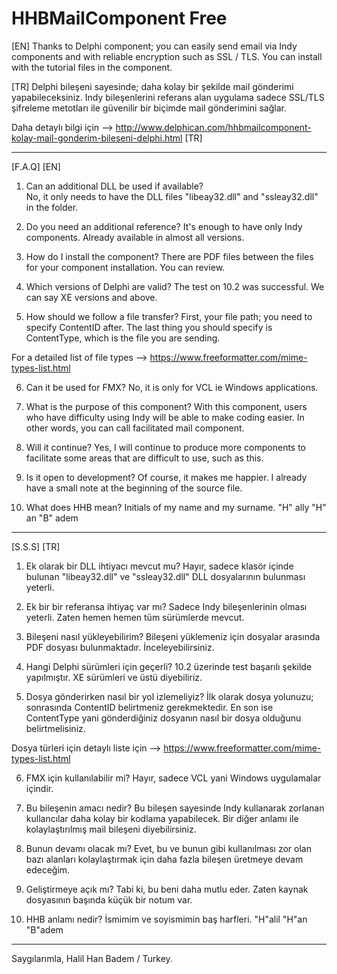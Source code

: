 # HHBMailComponent Free

[EN]
Thanks to Delphi component; you can easily send email via Indy components and with reliable encryption such as SSL / TLS. You can install with the tutorial files in the component.

[TR]
Delphi bileşeni sayesinde; daha kolay bir şekilde mail gönderimi yapabileceksiniz. Indy bileşenlerini referans alan uygulama sadece SSL/TLS şifreleme metotları ile güvenilir bir biçimde mail gönderimini sağlar.

Daha detaylı bilgi için --> http://www.delphican.com/hhbmailcomponent-kolay-mail-gonderim-bileseni-delphi.html [TR]

----------------------------------------------------------------------------------------------------------------------------------------

[F.A.Q] [EN]
1) Can an additional DLL be used if available?<br>
No, it only needs to have the DLL files "libeay32.dll" and "ssleay32.dll" in the folder.

2) Do you need an additional reference?
It's enough to have only Indy components. Already available in almost all versions.

3) How do I install the component?
There are PDF files between the files for your component installation. You can review.

4) Which versions of Delphi are valid?
The test on 10.2 was successful. We can say XE versions and above.

5) How should we follow a file transfer?
First, your file path; you need to specify ContentID after. The last thing you should specify is ContentType, which is the file you are sending.

For a detailed list of file types --> https://www.freeformatter.com/mime-types-list.html

6) Can it be used for FMX?
No, it is only for VCL ie Windows applications.

7) What is the purpose of this component?
With this component, users who have difficulty using Indy will be able to make coding easier. In other words, you can call facilitated mail component.

8) Will it continue?
Yes, I will continue to produce more components to facilitate some areas that are difficult to use, such as this.

9) Is it open to development?
Of course, it makes me happier. I already have a small note at the beginning of the source file.

10) What does HHB mean?
Initials of my name and my surname. "H" ally "H" an "B" adem


----------------------------------------------------------------------------------------------------------------------------------------

[S.S.S] [TR]
1) Ek olarak bir DLL ihtiyacı mevcut mu?
Hayır, sadece klasör içinde bulunan "libeay32.dll" ve "ssleay32.dll" DLL dosyalarının bulunması yeterli.

2) Ek bir bir referansa ihtiyaç var mı?
Sadece Indy bileşenlerinin olması yeterli. Zaten hemen hemen tüm sürümlerde mevcut. 

3) Bileşeni nasıl yükleyebilirim?
Bileşeni yüklemeniz için dosyalar arasında PDF dosyası bulunmaktadır. İnceleyebilirsiniz.

4) Hangi Delphi sürümleri için geçerli?
10.2 üzerinde test başarılı şekilde yapılmıştır. XE sürümleri ve üstü diyebiliriz.

5) Dosya gönderirken nasıl bir yol izlemeliyiz?
İlk olarak dosya yolunuzu; sonrasında ContentID belirtmeniz gerekmektedir. En son ise ContentType yani gönderdiğiniz dosyanın nasıl bir dosya olduğunu belirtmelisiniz.

Dosya türleri için detaylı liste için --> https://www.freeformatter.com/mime-types-list.html

6) FMX için kullanılabilir mi?
Hayır, sadece VCL yani Windows uygulamalar içindir.

7) Bu bileşenin amacı nedir?
Bu bileşen sayesinde Indy kullanarak zorlanan kullancılar daha kolay bir kodlama yapabilecek. Bir diğer anlamı ile kolaylaştırılmış mail bileşeni diyebilirsiniz.

8) Bunun devamı olacak mı?
Evet, bu ve bunun gibi kullanılması zor olan bazı alanları kolaylaştırmak için daha fazla bileşen üretmeye devam edeceğim.

9) Geliştirmeye açık mı?
Tabi ki, bu beni daha mutlu eder. Zaten kaynak dosyasının başında küçük bir notum var.

10) HHB anlamı nedir?
İsmimim ve soyismimin baş harfleri. "H"alil "H"an "B"adem


----------------------------------------------------------------------------------------------------------------------------------------

Saygılarımla,
Halil Han Badem / Turkey.
